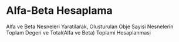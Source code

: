 # Alfa-Beta Hesaplama
 Alfa ve Beta Nesneleri Yaratilarak, Olusturulan Obje Sayisi Nesnelerin Toplam Degeri ve Total(Alfa ve Beta) Toplami Hesaplanmasi
